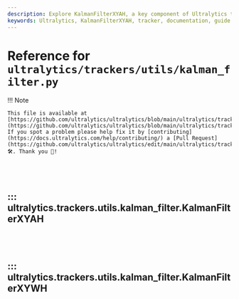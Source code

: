 ```yaml
---
description: Explore KalmanFilterXYAH, a key component of Ultralytics trackers. Understand its utilities and learn to leverage it in your own projects.
keywords: Ultralytics, KalmanFilterXYAH, tracker, documentation, guide
---
```


# Reference for `ultralytics/trackers/utils/kalman_filter.py`

!!! Note

    This file is available at [https://github.com/ultralytics/ultralytics/blob/main/ultralytics/trackers/utils/kalman_filter.py](https://github.com/ultralytics/ultralytics/blob/main/ultralytics/trackers/utils/kalman_filter.py). If you spot a problem please help fix it by [contributing](https://docs.ultralytics.com/help/contributing/) a [Pull Request](https://github.com/ultralytics/ultralytics/edit/main/ultralytics/trackers/utils/kalman_filter.py) 🛠️. Thank you 🙏!

<br><br>

## ::: ultralytics.trackers.utils.kalman_filter.KalmanFilterXYAH

<br><br>

## ::: ultralytics.trackers.utils.kalman_filter.KalmanFilterXYWH

<br><br>

